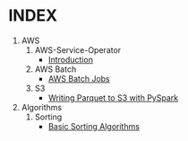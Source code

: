 # **INDEX**

1. AWS
    1. AWS-Service-Operator
        - [Introduction](https://athul-r.github.io/blog/AWS/AWS-Service-Operator/intro.html)
    2. AWS Batch
        - [AWS Batch Jobs](https://athul-r.github.io/blog/AWS/AWS-Batch/workflow.html)
    3. S3
        - [Writing Parquet to S3 with PySpark](https://athul-r.github.io/blog/AWS/S3/spark-parquet-s3.html)
2.  Algorithms
    1. Sorting
        - [Basic Sorting Algorithms](https://athul-r.github.io/blog/Algorithms/Sorting/basic_sorting_algos.html)




